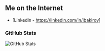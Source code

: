 ## Me on the Internet

- [LinkedIn - https://linkedin.com/in/ibakirov]

### GitHub Stats
![GitHub Stats](https://github-readme-stats.vercel.app/api?username=ibakirov&show_icons=true&count_private=true&include_all_commits=true&disable_animations=true&theme=dracula)

<!--
## Achievements

- [Microsoft Learn - https://docs.microsoft.com/en-us/users/ibakirov/achievements]
- [Coursera - https://www.coursera.org/user/19130654ee1feeacb38ece02a5a3151b]
-->

<!--
**ibakirov/ibakirov** is a ✨ _special_ ✨ repository because its `README.md` (this file) appears on your GitHub profile.

Here are some ideas to get you started:

- 🔭 I’m currently working on ...
- 🌱 I’m currently learning ...
- 👯 I’m looking to collaborate on ...
- 🤔 I’m looking for help with ...
- 💬 Ask me about ...
- 📫 How to reach me: ...
- 😄 Pronouns: ...
- ⚡ Fun fact: ...
-->
